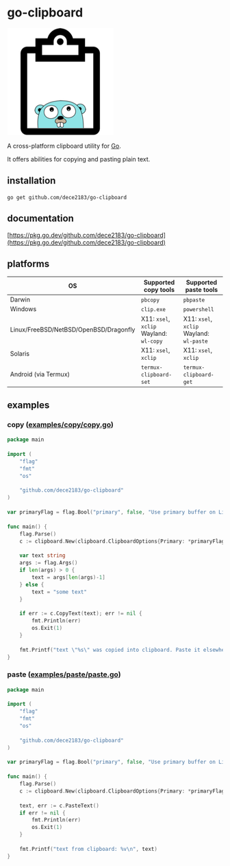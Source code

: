# go-clipboard

![logo](golang-clipboard.png)

A cross-platform clipboard utility for [Go](go.dev).

It offers abilities for copying and pasting plain text.

## installation

```
go get github.com/dece2183/go-clipboard
```

## documentation

[https://pkg.go.dev/github.com/dece2183/go-clipboard](https://pkg.go.dev/github.com/dece2183/go-clipboard)

## platforms

| OS | Supported copy tools | Supported paste tools |
|----------|----------|----------|
| Darwin | `pbcopy` | `pbpaste` |
| Windows | `clip.exe` | `powershell` |
| Linux/FreeBSD/NetBSD/OpenBSD/Dragonfly| X11: `xsel`, `xclip` <br> Wayland: `wl-copy` | X11: `xsel`, `xclip` <br> Wayland: `wl-paste` |
| Solaris | X11: `xsel`, `xclip`| X11: `xsel`, `xclip` |
| Android (via Termux) | `termux-clipboard-set`| `termux-clipboard-get` |

## examples

### copy ([examples/copy/copy.go](examples/copy/copy.go))

```go
package main

import (
	"flag"
	"fmt"
	"os"

	"github.com/dece2183/go-clipboard"
)

var primaryFlag = flag.Bool("primary", false, "Use primary buffer on Linux")

func main() {
	flag.Parse()
	c := clipboard.New(clipboard.ClipboardOptions{Primary: *primaryFlag})

	var text string
	args := flag.Args()
	if len(args) > 0 {
		text = args[len(args)-1]
	} else {
		text = "some text"
	}

	if err := c.CopyText(text); err != nil {
		fmt.Println(err)
		os.Exit(1)
	}

	fmt.Printf("text \"%s\" was copied into clipboard. Paste it elsewhere.\n", text)
}
```

### paste ([examples/paste/paste.go](examples/paste/paste.go))

```go
package main

import (
	"flag"
	"fmt"
	"os"

	"github.com/dece2183/go-clipboard"
)

var primaryFlag = flag.Bool("primary", false, "Use primary buffer on Linux")

func main() {
	flag.Parse()
	c := clipboard.New(clipboard.ClipboardOptions{Primary: *primaryFlag})

	text, err := c.PasteText()
	if err != nil {
		fmt.Println(err)
		os.Exit(1)
	}

	fmt.Printf("text from clipboard: %v\n", text)
}
```
